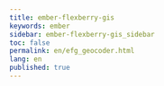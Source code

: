 ```yaml
---
title: ember-flexberry-gis
keywords: ember
sidebar: ember-flexberry-gis_sidebar
toc: false
permalink: en/efg_geocoder.html
lang: en
published: true
---
```

